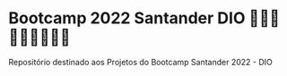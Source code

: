 # Bootcamp 2022 Santander DIO 👨🏽‍💻👨🏽‍💻👨🏽‍💻

Repositório destinado aos Projetos do Bootcamp Santander 2022 - DIO 
